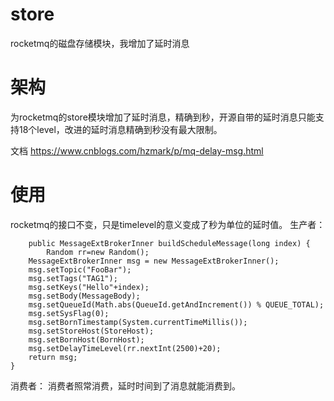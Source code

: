 # store
rocketmq的磁盘存储模块，我增加了延时消息

# 架构
为rocketmq的store模块增加了延时消息，精确到秒，开源自带的延时消息只能支持18个level，改进的延时消息精确到秒没有最大限制。

文档
https://www.cnblogs.com/hzmark/p/mq-delay-msg.html

# 使用
rocketmq的接口不变，只是timelevel的意义变成了秒为单位的延时值。
生产者：

        public MessageExtBrokerInner buildScheduleMessage(long index) {
    		Random rr=new Random();
        MessageExtBrokerInner msg = new MessageExtBrokerInner();
        msg.setTopic("FooBar");
        msg.setTags("TAG1");
        msg.setKeys("Hello"+index);
        msg.setBody(MessageBody);
        msg.setQueueId(Math.abs(QueueId.getAndIncrement()) % QUEUE_TOTAL);
        msg.setSysFlag(0);
        msg.setBornTimestamp(System.currentTimeMillis());
        msg.setStoreHost(StoreHost);
        msg.setBornHost(BornHost);
        msg.setDelayTimeLevel(rr.nextInt(2500)+20);
        return msg;
    }
    
    
 消费者：
 消费者照常消费，延时时间到了消息就能消费到。
